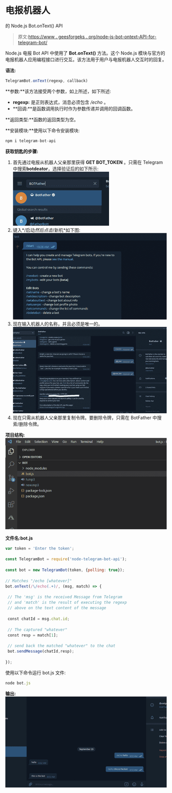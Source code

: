 # 电报机器人

的 Node.js Bot.onText() API

> 原文:[https://www . geesforgeks . org/node-js-bot-ontext-API-for-telegram-bot/](https://www.geeksforgeeks.org/node-js-bot-ontext-api-for-telegram-bot/)

Node.js 电报 Bot API 中使用了 **Bot.onText()** 方法。这个 Node.js 模块与官方的电报机器人应用编程接口进行交互。该方法用于用户与电报机器人交互时的回复。

**语法:**

```js
TelegramBot.onText(regexp, callback)
```

**参数:**该方法接受两个参数，如上所述，如下所述:

*   **regexp:** 是正则表达式，消息必须包含 */echo* 。
*   **回调:**是函数调用执行时作为参数传递并调用的回调函数。

**返回类型:**函数的返回类型为空。

**安装模块:**使用以下命令安装模块:

```js
npm i telegram-bot-api
```

**获取钥匙的步骤:**

1.  首先通过电报从机器人父亲那里获得 **GET BOT_TOKEN** 。只需在 Telegram 中搜索**botdeator**，选择验证后的如下所示:
    ![](img/ed770dbbdc9543bb763c19e559c80c5b.png)
2.  键入*/启动*然后点击*/新机*如下图:
    ![](img/7e1485bc848ccfa6b63f2d308c75e6b9.png)
3.  现在输入机器人的名称，并且必须是唯一的。
    ![](img/16c5043413f0b50f826f0fbba9ba6b8b.png)
4.  现在只需从机器人父亲那里复制令牌。要删除令牌，只需在 BotFather 中搜索/删除令牌。

**项目结构:** ![](img/9d1a813e837906195f7f6efcf4e415a5.png)

**文件名:bot.js**

```js
var token = 'Enter the token';

const TelegramBot = require('node-telegram-bot-api');

const bot = new TelegramBot(token, {polling: true});

// Matches "/echo [whatever]"
bot.onText(/\/echo(.+)/, (msg, match) => {

 // The 'msg' is the received Message from Telegram
 // and 'match' is the result of executing the regexp 
 // above on the text content of the message

 const chatId = msg.chat.id;

 // The captured "whatever"
 const resp = match[1]; 

 // send back the matched "whatever" to the chat
 bot.sendMessage(chatId,resp);

});
```

使用以下命令运行 bot.js 文件:

```js
node bot.js
```

**输出:**
![](img/a7c54ac805c076ea045e5675b439012f.png)